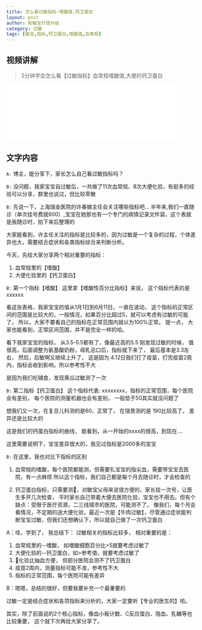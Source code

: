 ```yaml
---
title: 怎么看过敏指标-嗜酸值,钙卫蛋白
layout: post
author: 和敏宝打怪升级
category: 过敏
tags: [敏宝,指标,钙卫蛋白,嗜酸值,血常规]
---
```


## 视频讲解
> 2分钟学会怎么看【过敏指标】血常规嗜酸值,大便的钙卫蛋白
 
<iframe src="//player.bilibili.com/player.html?isOutside=true&aid=115327371317442&bvid=BV1sExjzvEpV&cid=32880592317&p=1" scrolling="no" border="0" frameborder="no" framespacing="0" allowfullscreen="true" width="450" ></iframe>


## 文字内容
`A:` 博主，能分享下，家长怎么自己看过敏指标吗？

`B:` 没问题，我家宝宝自过敏后，一共做了11次血常规、8次大便化验，有挺多的经验可以分享，群里也说过，但比较零散

`B:` 先说一下，上海瑞金医院的许春娣主任会关注哪些指标吧...
半年来,我们一直随诊（单次挂号费就600）,宝宝在她那也有一个专门的病情记录文件袋，这个表就是我随诊时，拍下来后整理的

大家能看到，许主任关注的指标是比较多的，因为过敏是一个复杂的过程，个体差异也大，需要结合症状和各类指标综合来判断分析。

今天，先给大家分享两个相对重要的指标：
1. 血常规里的【嗜酸】
2. 大便化验里的【钙卫蛋白】

`B:`  第一个指标【嗜酸】
这里拿【嗜酸性百分比指标】来说， 这个指标代表的是xxxxxx

看这张表格，我家宝宝的值从1月1日到6月11日，一直在波动，
这个指标的正常区间的范围是比较大的，一般情况，如果百分比超过5，就可以考虑有过敏的可能了， 所以，大家不要看自己的指标在正常范围内就以为100%正常。
提一点， 大家也能看到，正常区间范围，并不是完全一样的哈。

看下我家宝宝的指标， 从3.5-5.5都有了，像最近高的5.5
刚发现过敏的时候， 值很高，后面调整为氨基酸奶粉，母乳忌口后，指标就下来了， 最后基本是3.3左右， 然后，后敏啊又继续上升了， 这是因为 4.12日我们打了疫苗，打完疫苗2周内，指标会收到影响，所以参考性不大

是因为我们吃辅食，发现黄瓜过敏测了一次

`B:` 第二指标【钙卫蛋白】
这个指标代表: xxxxxxxx，指标的正常范围，每个医院会有差别， 每个医院的测量机器也会有差别， 
一般低于50其实就没问题了

想我们又一次，在复旦儿科测的是60，正常了， 在瑞景测的是 190比较高了， 差异还是比较大的

这是我们的钙蛋白指标的曲线， 能看到，从一开始的xxxx的很高，到现在....


这里需要说明下，宝宝差异很大的，我见过指标是2000多的宝宝


`B:` 在这里，我也对比下指标的区别

1. 血常规的嗜酸，每个医院都能测，但需要扎宝宝的指尖血，需要带宝宝去医院，有一点麻烦
所以这个指标，我们自己都是每个月去随诊时，才会检查的

2. 钙卫蛋白指标，只需要测💩，对敏宝父母来说很方便的，家长挂一次号，让医生多开几次检查， 平时家长自己带着大便去医院化验，宝宝也不用去。但有个缺点：受限于医疗资源，二三线城市的医院，可能测不了。
像我们，每个月会看情况，不定期的送大便化验，最近一次是【牛肉过敏】，尽管通过症状能判断宝宝过敏，但我们还想确认下，所以就自己做了一次钙卫蛋白


A：哇，学到了， 我总结下：
过敏相关的指标比较多， 相对重要的是：
1. 血常规里的--嗜酸， 如嗜酸细胞百分比>5就要考虑过敏了
2. 大便化验的--钙卫蛋白，如>参考值，就要考虑过敏了
3. 💩化验比抽血方便， 但部分医院会测不了钙卫蛋白
4. 疫苗2周内，测量指标可能不准，参考性不大
5. 指标的正常范围，每个医院可能有差异

B：嗯嗯，总结的很好，但要我要补充一个最重要的

过敏一定是结合症状和各项指标来分析的，大家一定要听【专业的医生的】哈。

其实，除了前面说的2个核心指标，像血小板计数、C反应蛋白、隐血、乳糖等也比较重要， 这个就下次再给大家分享了。


